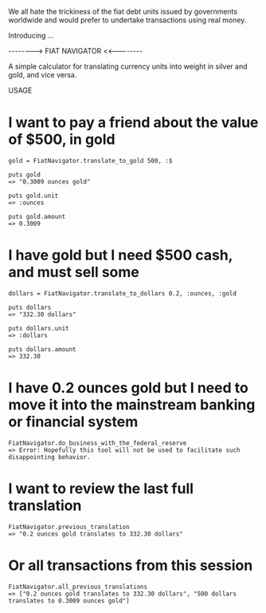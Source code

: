 We all hate the trickiness of the fiat debt units issued by governments worldwide
and would prefer to undertake transactions using real money. 

Introducing ... 

--------> FIAT NAVIGATOR <<--------

A simple calculator for translating currency units into weight in silver and gold, and vice versa. 

USAGE

  # I want to pay a friend about the value of $500, in gold 

    gold = FiatNavigator.translate_to_gold 500, :$ 

    puts gold
    => "0.3009 ounces gold"

    puts gold.unit
    => :ounces

    puts gold.amount
    => 0.3009 

  # I have gold but I need $500 cash, and must sell some

    dollars = FiatNavigator.translate_to_dollars 0.2, :ounces, :gold  
	
    puts dollars
    => "332.30 dollars" 

    puts dollars.unit
    => :dollars

    puts dollars.amount  
    => 332.30
		
  # I have 0.2 ounces gold but I need to move it into the mainstream banking or financial system

    FiatNavigator.do_business_with_the_federal_reserve
    => Error: Hopefully this tool will not be used to facilitate such disappointing behavior. 
 
  # I want to review the last full translation

    FiatNavigator.previous_translation
    => "0.2 ounces gold translates to 332.30 dollars"

  # Or all transactions from this session
		
    FiatNavigator.all_previous_translations
    => ["0.2 ounces gold translates to 332.30 dollars", "500 dollars translates to 0.3009 ounces gold"]
